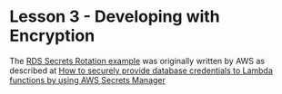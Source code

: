 # Lesson 3 - Developing with Encryption

The [RDS Secrets Rotation example](https://github.com/aws-samples/automating-governance-sample) was originally written by AWS as described at [How to securely provide database credentials to Lambda functions by using AWS Secrets Manager
](https://aws.amazon.com/blogs/security/how-to-securely-provide-database-credentials-to-lambda-functions-by-using-aws-secrets-manager/)